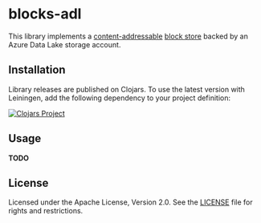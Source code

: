 blocks-adl
==========

This library implements a [content-addressable](https://en.wikipedia.org/wiki/Content-addressable_storage)
[block store](https://github.com/greglook/blocks) backed by an Azure Data Lake
storage account.

## Installation

Library releases are published on Clojars. To use the latest version with
Leiningen, add the following dependency to your project definition:

[![Clojars Project](http://clojars.org/amperity/blocks-adl/latest-version.svg)](http://clojars.org/amperity/blocks-adl)

## Usage

**TODO**

## License

Licensed under the Apache License, Version 2.0. See the [LICENSE](LICENSE) file
for rights and restrictions.
